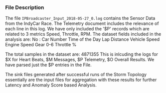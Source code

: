 ### File Description ###
The file `IPBroadcaster_Input_2018-05-27_0.log` contains the Sensor Data from the IndyCar Race. The Telemetry document includes the relevance of each line in this log.
We have only included the '$P' records which are related to 3 metrics Speed, Throttle, RPM.
The dataset fields included in the analysis are:
No : Car Number
Time of the Day
Lap Distance
Vehicle Speed
Engine Speed
Gear 0-6
Throttle %

The total samples in the dataset are:
4871355
This is inlcuding the logs for $X for Heart Beats, $M Messages, $P Telemetry, $O Overall Results.
We have parsed just the $P entries in the File.

The sink files generated after successful runs of the Storm Topology essentially are the input files for aggregation with these results for further Latency and Anomaly Score based Analysis.
 
 